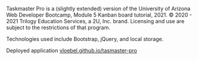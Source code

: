 Taskmaster Pro is a (slightly extended) version of the University of Arizona Web Developer Bootcamp, Module 5 Kanban board tutorial, 2021. © 2020 - 2021 Trilogy Education Services, a 2U, Inc. brand. Licensing and use are subject to the restrictions of that program. 

Technologies used include Bootstrap, jQuery, and local storage.        

Deployed application
  [vloebel.github.io/tasmaster-pro](https://vloebel.github.io/taskmaster-pro/)
